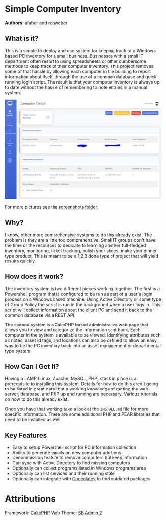 # Simple Computer Inventory

**Authors**: afaber and robweber

## What is it? 

This is a simple to deploy and use system for keeping track of a Windows based PC inventory for a small business. Businesses with a small IT department often resort to using spreadsheets or other cumbersome methods to keep track of their computer inventory. This project removes some of that hassle by allowing each computer in the building to report information about itself, through the use of a common database and quick running login script. The result is that your computer inventory is always up to date without the hassle of remembering to note entries in a manual system. 

![alt text](https://github.com/eau-claire-energy-cooperative/simple-inventory/raw/master/screenshots/Detail_Screen.PNG "Detail Screen")

For more pictures see the [screenshots folder](https://github.com/eau-claire-energy-cooperative/simple-inventory/tree/master/screenshots). 

## Why? 

I know, other more comprehensive systems to do this already exist. The problem is they are a little too comprehensive. Small IT groups don't have the time or the resources to dedicate to learning another full-fledged inventory, monitoring, ticket tracking, polish your shoes, make your dinner type product. This is meant to be a 1,2,3 done type of project that will yield results quickly. 

## How does it work? 

The inventory system is two different pieces working together. The first is a Powershell program that is configured to be run as part of a user's login process on a Windows based machine. Using Active Directory or some type of Group Policy the script is run in the background when a user logs in. This script will collect information about the client PC and send it back to the common database via a REST API.

The second system is a CakePHP based administrative web page that allows you to view and categorize the information sent back. Each computer in the system is available to be viewed. Identifying attributes such as notes, asset id tags, and locations can also be defined to allow an easy way to tie the PC inventory back into an asset management or departmental type system. 

## How Can I Get It? 


Having a LAMP (Linux, Apache, MySQL, PHP) stack in place is a prerequisite to installing this system. Details for how to do this aren't going to be listed in great detail but a working knowledge of getting the web server, database, and PHP up and running are necessary. Various tutorials on how to do this already exist. 

Once you have that working take a look at the ```INSTALL.md``` file for more specific information. There are some additional PHP and PEAR libraries that need to be installed as well. 


## Key Features

* Easy to setup Powershell script for PC information collection 
* Ability to generate emails on new computer additions
* Decommission feature to remove computers but keep information
* Can sync with Active Directory to find missing computers
* Optionally can collect programs listed in Windows programs area
* Optionally can list services and their running state
* Optionally can integrate with [Chocolatey](https://chocolatey.org/) to find outdated packages


# Attributions

Framework: [CakePHP](https://cakephp.org/)
Web Theme: [SB Admin 2](https://startbootstrap.com/themes/sb-admin-2/)
